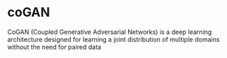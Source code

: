 # coGAN
 CoGAN (Coupled Generative Adversarial Networks) is a deep learning architecture designed for learning a joint distribution of multiple domains without the need for paired data
